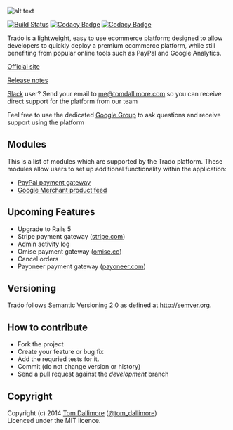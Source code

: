 ![alt text](http://cdn0.trado.io/trado-promo/assets/img/cropped.png "Trado")

[![Build Status](https://travis-ci.org/Jellyfishboy/trado.svg?branch=master)](https://travis-ci.org/Jellyfishboy/trado)
[![Codacy Badge](https://api.codacy.com/project/badge/grade/1be726fe15224e0db13b49ba4240500f)](https://www.codacy.com/app/tomdallimore/trado)
[![Codacy Badge](https://api.codacy.com/project/badge/coverage/1be726fe15224e0db13b49ba4240500f)](https://www.codacy.com/app/tomdallimore/trado)

Trado is a lightweight, easy to use ecommerce platform; designed to allow developers to quickly deploy a premium ecommerce platform, while still benefiting from popular online tools such as PayPal and Google Analytics.

[Official site](http://www.trado.io/?utm_source=github&utm_medium=website&utm_campaign=trado)

[Release notes](http://release.tomdallimore.com)

[Slack](http://www.slack.com) user? Send your email to me@tomdallimore.com so you can receive direct support for the platform from our team

Feel free to use the dedicated [Google Group](https://groups.google.com/forum/#!forum/trado-ecommerce-platform) to ask questions and receive support using the platform

## Modules

This is a list of modules which are supported by the Trado platform. These modules allow users to set up additional functionality within the application:

* [PayPal payment gateway](http://github.com/Jellyfishboy/trado-paypal-module)
* [Google Merchant product feed](http://github.com/Jellyfishboy/trado-googlemerchant-module)

## Upcoming Features

* Upgrade to Rails 5
* Stripe payment gateway ([stripe.com](https://www.stripe.com))
* Admin activity log
* Omise payment gateway ([omise.co](https://www.omise.co))
* Cancel orders
* Payoneer payment gateway ([payoneer.com](https://www.payoneer.com))

## Versioning

Trado follows Semantic Versioning 2.0 as defined at
<http://semver.org>.

## How to contribute

* Fork the project
* Create your feature or bug fix
* Add the requried tests for it.
* Commit (do not change version or history)
* Send a pull request against the *development* branch

## Copyright
Copyright (c) 2014 [Tom Dallimore](http://www.tomdallimore.com/?utm_source=trado-github&utm_medium=website&utm_campaign=tomdallimore) ([@tom_dallimore](http://twitter.com/tom_dallimore))  
Licenced under the MIT licence.
